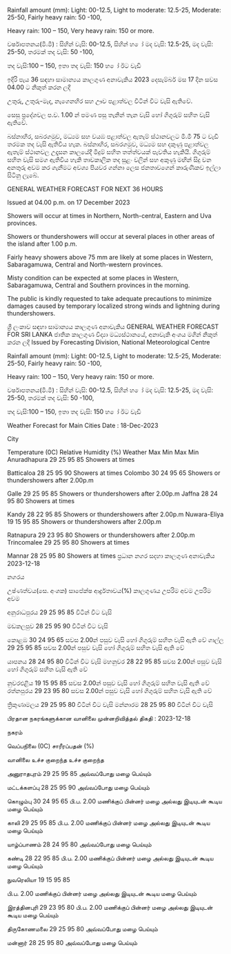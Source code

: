 Rainfall amount (mm): Light: 00-12.5, Light to moderate: 12.5-25, Moderate: 25-50, Fairly heavy rain: 50 -100,

Heavy rain: 100 – 150, Very heavy rain: 150 or more.

වර්ෂාපතනය(මි.මී) : සිහින් වැසි: 00-12.5, සිහින් හ ෝ මද වැසි: 12.5-25, මද වැසි: 25-50, තරමක් තද වැසි: 50 -100,

තද වැසි:100 – 150, ඉතා තද වැසි: 150 හ ෝ ඊට වැඩි

ඉදිරි පැය 36 සඳහා සාමාන්‍යය කාලගුණ අනාවැකිය 2023 දෙසැම්බර් මස 17 දින සවස 04.00 ට නිකුත් කරන ලදි

උතුරු, උතුරු-මැද, නැගෙනහිර සහ ඌව පළාත්වල විටින් විට වැසි ඇතිවේ.

සෙසු ප්‍රදේශවල ප.ව. 1.00 න් පමණ පසු තැනින් තැන වැසි හෝ ගිගුරුම් සහිත වැසි ඇතිවේ.

බස්නාහිර, සබරගමුව, මධ්‍යම සහ වයඹ පළාත්වල ඇතැම් ස්ථානවලට මි.මී 75 ට වැඩි තරමක තද වැසි ඇතිවිය හැක. බස්නාහිර, සබරගමුව, මධ්‍යම සහ දකුණු පළාත්වල ඇතැම් ස්ථානවල උදෑසන කාලයේදී මීදුම් සහිත තත්ත්වයක් පැවතිය හැකියි. ගිගුරුම් සහිත වැසි සමග ඇතිවිය හැකි තාවකාලික තද සුළං වලින් සහ අකුණු මඟින් සිදු වන අනතුරු අවම කර ගැනීමට අවශ්‍ය පියවර ගන්නා ලෙස ජනතාවගෙන් කාරුණිකව ඉල්ලා සිටිනු ලැබේ.

GENERAL WEATHER FORECAST FOR NEXT 36 HOURS

Issued at 04.00 p.m. on 17 December 2023

Showers will occur at times in Northern, North-central, Eastern and Uva provinces.

Showers or thundershowers will occur at several places in other areas of the island after 1.00 p.m.

Fairly heavy showers above 75 mm are likely at some places in Western, Sabaragamuwa, Central and North-western provinces.

Misty condition can be expected at some places in Western, Sabaragamuwa, Central and Southern provinces in the morning.

The public is kindly requested to take adequate precautions to minimize damages caused by temporary localized strong winds and lightning during thundershowers.

ශ්‍රී ලංකාව සඳහා සාමාන්‍යය කාලගුණ අනාවැකිය GENERAL WEATHER FORECAST FOR SRI LANKA ජාතික කාලගුණ විද්‍යා මධ්‍යස්ථානයේ, අනාවැකි අංශය මගින් නිකුත් කරන ලදි Issued by Forecasting Division, National Meteorological Centre

Rainfall amount (mm): Light: 00-12.5, Light to moderate: 12.5-25, Moderate: 25-50, Fairly heavy rain: 50 -100,

Heavy rain: 100 – 150, Very heavy rain: 150 or more.

වර්ෂාපතනය(මි.මී) : සිහින් වැසි: 00-12.5, සිහින් හ ෝ මද වැසි: 12.5-25, මද වැසි: 25-50, තරමක් තද වැසි: 50 -100,

තද වැසි:100 – 150, ඉතා තද වැසි: 150 හ ෝ ඊට වැඩි

Weather Forecast for Main Cities Date : 18-Dec-2023

City

Temperature (0C) Relative Humidity (%) Weather Max Min Max Min Anuradhapura 29 25 95 85 Showers at times

Batticaloa 28 25 95 90 Showers at times Colombo 30 24 95 65 Showers or thundershowers after 2.00p.m

Galle 29 25 95 85 Showers or thundershowers after 2.00p.m Jaffna 28 24 95 80 Showers at times

Kandy 28 22 95 85 Showers or thundershowers after 2.00p.m Nuwara-Eliya 19 15 95 85 Showers or thundershowers after 2.00p.m

Ratnapura 29 23 95 80 Showers or thundershowers after 2.00p.m Trincomalee 29 25 95 80 Showers at times

Mannar 28 25 95 80 Showers at times ප්‍රධාන නගර සදහා කාලගුණ අනාවැකිය 2023-12-18

නගරය

උෂ්ණත්වය(සෙ. අංශක) සාපේක්ෂ ආර්ද්‍රතාවය(%) කාලගුණය උපරිම අවම උපරිම අවම

අනුරාධපුරය 29 25 95 85 විටින් විට වැසි

මඩකලපුව 28 25 95 90 විටින් විට වැසි

කොළඹ 30 24 95 65 සවස 2.00න් පසුව වැසි හෝ ගිගුරුම් සහිත වැසි ඇති වේ ගාල්ල 29 25 95 85 සවස 2.00න් පසුව වැසි හෝ ගිගුරුම් සහිත වැසි ඇති වේ

යාපනය 28 24 95 80 විටින් විට වැසි මහනුවර 28 22 95 85 සවස 2.00න් පසුව වැසි හෝ ගිගුරුම් සහිත වැසි ඇති වේ

නුවරඑළිය 19 15 95 85 සවස 2.00න් පසුව වැසි හෝ ගිගුරුම් සහිත වැසි ඇති වේ රත්නපුරය 29 23 95 80 සවස 2.00න් පසුව වැසි හෝ ගිගුරුම් සහිත වැසි ඇති වේ

ත්‍රිකුණාමලය 29 25 95 80 විටින් විට වැසි මන්නාරම 28 25 95 80 විටින් විට වැසි

பிரதான நகரங்களுக்கான வானிலை முன்னறிவித்தல் திகதி : 2023-12-18

நகரம்

வெப்பநிலை (0C) சாரீரப்பதன் (%)

வானிலை உச்ச குறைந்த உச்ச குறைந்த

அனுராதபுரம் 29 25 95 85 அவ்வப்போது மழை பெய்யும்

மட்டக்களப்பு 28 25 95 90 அவ்வப்போது மழை பெய்யும்

கொழும்பு 30 24 95 65 பி.ப. 2.00 மணிக்குப் பின்னர் மழை அல்லது இடியுடன் கூடிய மழை பெய்யும்

காலி 29 25 95 85 பி.ப. 2.00 மணிக்குப் பின்னர் மழை அல்லது இடியுடன் கூடிய மழை பெய்யும்

யாழ்ப்பாணம் 28 24 95 80 அவ்வப்போது மழை பெய்யும்

கண்டி 28 22 95 85 பி.ப. 2.00 மணிக்குப் பின்னர் மழை அல்லது இடியுடன் கூடிய மழை பெய்யும்

நுவரெலியா 19 15 95 85

பி.ப. 2.00 மணிக்குப் பின்னர் மழை அல்லது இடியுடன் கூடிய மழை பெய்யும்

இரத்தினபுரி 29 23 95 80 பி.ப. 2.00 மணிக்குப் பின்னர் மழை அல்லது இடியுடன் கூடிய மழை பெய்யும்

திருகோணமலை 29 25 95 80 அவ்வப்போது மழை பெய்யும்

மன்னார் 28 25 95 80 அவ்வப்போது மழை பெய்யும்